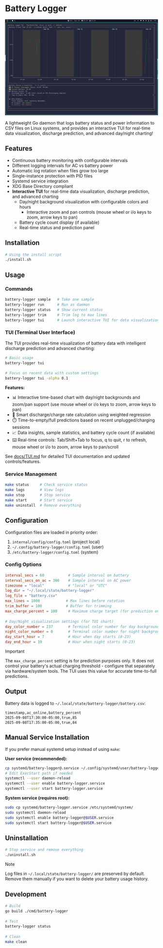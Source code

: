 # Battery Logger

![Battery Logger TUI Screenshot](assets/battery-logger-tui-v4-screenshot.png)

A lightweight Go daemon that logs battery status and power information to CSV files on Linux systems, and provides an interactive TUI for real-time data visualization, discharge prediction, and advanced day/night charting!


## Features

- Continuous battery monitoring with configurable intervals
- Different logging intervals for AC vs battery power
- Automatic log rotation when files grow too large
- Single-instance protection with PID files
- Systemd service integration
- XDG Base Directory compliant
- **Interactive TUI** for real-time data visualization, discharge prediction, and advanced charting
	- Day/night background visualization with configurable colors and hours
		- Interactive zoom and pan controls (mouse wheel or i/o keys to zoom, arrow keys to pan)
	- Battery cycle count display (if available)
	- Real-time status and prediction panel

## Installation
```bash
# Using the install script
./install.sh
```

## Usage

### Commands
```bash
battery-logger sample   # Take one sample
battery-logger run      # Run as daemon
battery-logger status   # Show current status
battery-logger trim     # Trim log to max lines
battery-logger tui      # Launch interactive TUI for data visualization
```


### TUI (Terminal User Interface)
The TUI provides real-time visualization of battery data with intelligent discharge prediction and advanced charting:

```bash
# Basic usage
battery-logger tui

# Focus on recent data with custom settings
battery-logger tui -alpha 0.1
```

**Features:**
- 📊 Interactive time-based chart with day/night backgrounds and zoom/pan support (use mouse wheel or i/o keys to zoom, arrow keys to pan)
- 🧮 Smart discharge/charge rate calculation using weighted regression
- ⏱️ Time-to-empty/full predictions based on recent unplugged/charging sessions
- 📈 Data insights, sample statistics, and battery cycle count (if available)
- ⌨️ Real-time controls: Tab/Shift+Tab to focus, q to quit, r to refresh, mouse wheel or i/o to zoom, arrow keys to pan/scroll

See [docs/TUI.md](docs/TUI.md) for detailed TUI documentation and updated controls/features.

### Service Management
```bash
make status     # Check service status
make logs       # View logs
make stop       # Stop service
make start      # Start service
make uninstall  # Remove everything
```

## Configuration

Configuration files are loaded in priority order:
1. `internal/config/config.toml` (project local)
2. `~/.config/battery-logger/config.toml` (user)
3. `/etc/battery-logger/config.toml` (system)


### Config Options
```toml
interval_secs = 60           # Sample interval on battery
interval_secs_on_ac = 300    # Sample interval on AC power
timezone = "local"           # "local" or "UTC"
log_dir = "~/.local/state/battery-logger"
log_file = "battery.csv"
max_lines = 1000            # Max lines before rotation
trim_buffer = 100           # Buffer for trimming
max_charge_percent = 100     # Maximum charge target (for prediction only)

# Day/Night visualization settings (for TUI chart)
day_color_number = 237       # Terminal color number for day background (0-255)
night_color_number = 0       # Terminal color number for night background (0-255)
day_start_hour = 7           # Hour when day starts (0-23)
day_end_hour = 19            # Hour when night starts (0-23)
```


> [!IMPORTANT]
> The `max_charge_percent` setting is for prediction purposes only. It does not control your battery's actual charging threshold - configure that separately via hardware/system tools. The TUI uses this value for accurate time-to-full predictions.


## Output

Battery data is logged to `~/.local/state/battery-logger/battery.csv`:
```csv
timestamp,ac_online,battery_percent
2025-09-08T17:30:00-05:00,true,85
2025-09-08T17:35:00-05:00,true,84
```

## Manual Service Installation

If you prefer manual systemd setup instead of using `make`:

**User service (recommended):**
```bash
cp systemd/battery-logger@.service ~/.config/systemd/user/battery-logger.service
# Edit ExecStart path if needed
systemctl --user daemon-reload
systemctl --user enable battery-logger.service
systemctl --user start battery-logger.service
```

**System service (requires root):**
```bash
sudo cp systemd/battery-logger.service /etc/systemd/system/
sudo systemctl daemon-reload
sudo systemctl enable battery-logger@$USER.service
sudo systemctl start battery-logger@$USER.service
```

## Uninstallation
```bash
# Stop service and remove everything
./uninstall.sh
```

> [!Note]
> Log files in `~/.local/state/battery-logger/` are preserved by default. Remove them manually if you want to delete your battery usage history.

## Development

```bash
# Build
go build ./cmd/battery-logger

# Test
battery-logger status

# Clean
make clean
```